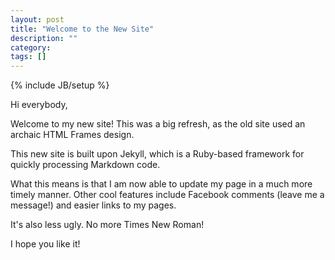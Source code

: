 ```yaml
---
layout: post
title: "Welcome to the New Site"
description: ""
category: 
tags: []
---
```

{% include JB/setup %}

Hi everybody,

Welcome to my new site! This was a big refresh, as the old site used an archaic HTML Frames design.

This new site is built upon Jekyll, which is a Ruby-based framework for quickly processing Markdown code.


What this means is that I am now able to update my page in a much more timely manner.
Other cool features include Facebook comments (leave me a message!) and easier links to my pages.

It's also less ugly. No more Times New Roman!

I hope you like it!